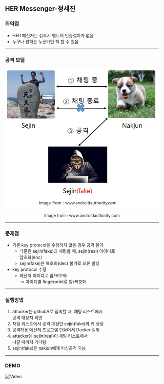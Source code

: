 ## HER Messenger-정세진

### 취약점
- HER 메신저는 접속시 별도의 인증절차가 없음
- 누구나 원하는 누군가인 척 할 수 있음

---
### 공격 모델
![attack](images/attack.jpg)

<div><font size="2em"><span style="display:table;margin:auto">Image from : www.androidauthority.com</span></font></div>

---
### 문제점
- 기존 key protocol을 수정하지 않을 경우 공격 불가
   - 낙준은 sejin(fake)과 채팅할 때, sejin(real) 아이디로  
  암호화(enc)
   - sejin(fake)은 복호화(dec) 불가로 오류 발생
- key protocol 수정
   - 메신저 아이디로 암/복호화  
    -> 아이디별 fingerprint로 암/복호화

---
### 실행방법
1. attacker는 githubA로 접속할 때, 채팅 리스트에서  
공격 대상자 확인
2. 채팅 리스트에서 공격 대상인 sejin(fake)의 키 생성
3. 공격자용 메신저 프로그램 만들어서 Docker 실행
4. attacker는 sejin(real)이 채팅 리스트에서  
나갈 때까지 기다림
5. sejin(fake)은 nakjun에게 피싱공격 가능

---
### DEMO
![Video](https://youtube.com/embed/3HkWb2PC_z8)
